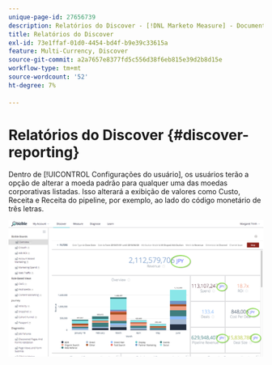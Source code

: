 ```yaml
---
unique-page-id: 27656739
description: Relatórios do Discover - [!DNL Marketo Measure] - Documentação do produto
title: Relatórios do Discover
exl-id: 73e1ffaf-01d0-4454-bd4f-b9e39c33615a
feature: Multi-Currency, Discover
source-git-commit: a2a7657e8377fd5c556d38f6eb815e39d2b8d15e
workflow-type: tm+mt
source-wordcount: '52'
ht-degree: 7%

---
```


# Relatórios do Discover {#discover-reporting}

Dentro de [!UICONTROL Configurações do usuário], os usuários terão a opção de alterar a moeda padrão para qualquer uma das moedas corporativas listadas. Isso alterará a exibição de valores como Custo, Receita e Receita do pipeline, por exemplo, ao lado do código monetário de três letras.

![](assets/one.png)
